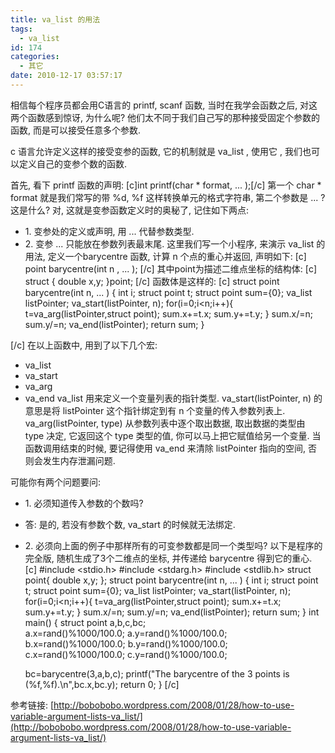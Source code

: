 ```yaml
---
title: va_list 的用法
tags:
  - va_list
id: 174
categories:
  - 其它
date: 2010-12-17 03:57:17
---
```


相信每个程序员都会用C语言的 printf, scanf 函数, 当时在我学会函数之后, 对这两个函数感到惊讶, 为什么呢? 他们太不同于我们自己写的那种接受固定个参数的函数, 而是可以接受任意多个参数.

c 语言允许定义这样的接受变参的函数, 它的机制就是 va_list , 使用它 , 我们也可以定义自己的变参个数的函数.

首先, 看下 printf 函数的声明:
[c]int printf(char * format, ... );[/c]
第一个 char * format 就是我们常写的带 %d, %f 这样转换单元的格式字符串, 第二个参数是 ... ? 这是什么? 对, 这就是变参函数定义时的奥秘了, 记住如下两点:

*   1\. 变参处的定义或声明, 用 ... 代替参数类型.
*   2\. 变参 ... 只能放在参数列表最末尾.
这里我们写一个小程序, 来演示 va_list 的用法, 定义一个barycentre 函数, 计算 n 个点的重心并返回, 声明如下:
[c]
point barycentre(int n , ... );
[/c]
其中point为描述二维点坐标的结构体:
[c]
struct {
        double x,y;
}point;
[/c]
函数体是这样的:
[c]
struct point barycentre(int n, ... )
{
	int i;
	struct point t;
	struct point sum={0};
	va_list listPointer;
	va_start(listPointer, n);
	for(i=0;i&lt;n;i++){
		t=va_arg(listPointer,struct point);
		sum.x+=t.x;
		sum.y+=t.y;
	}
	sum.x/=n;
	sum.y/=n;
	va_end(listPointer);
	return sum;
}

[/c]
在以上函数中, 用到了以下几个宏:

*   va_list
*   va_start
*   va_arg
*   va_end
va_list 用来定义一个变量列表的指针类型. 
va_start(listPointer, n) 的意思是将 listPointer 这个指针绑定到有 n 个变量的传入参数列表上.
va_arg(listPointer, type) 从参数列表中逐个取出数据, 取出数据的类型由 type 决定, 它返回这个 type 类型的值, 你可以马上把它赋值给另一个变量.
当函数调用结束的时候, 要记得使用 va_end 来清除 listPointer 指向的空间, 否则会发生内存泄漏问题.

可能你有两个问题要问:

*   1\. 必须知道传入参数的个数吗?
*   答: 是的, 若没有参数个数, va_start 的时候就无法绑定.
*   2\. 必须向上面的例子中那样所有的可变参数都是同一个类型吗?
以下是程序的完全版, 随机生成了3个二维点的坐标, 并传递给 barycentre 得到它的重心.
[c]
#include &lt;stdio.h&gt;
#include &lt;stdarg.h&gt;
#include &lt;stdlib.h&gt;
struct point{
	double x,y;
};
struct point barycentre(int n, ... )
{
	int i;
	struct point t;
	struct point sum={0};
	va_list listPointer;
	va_start(listPointer, n);
	for(i=0;i&lt;n;i++){
		t=va_arg(listPointer,struct point);
		sum.x+=t.x;
		sum.y+=t.y;
	}
	sum.x/=n;
	sum.y/=n;
	va_end(listPointer);
	return sum;
}
int main()
{
	struct point a,b,c,bc;			
	a.x=rand()%1000/100.0;
	a.y=rand()%1000/100.0;
	b.x=rand()%1000/100.0;
	b.y=rand()%1000/100.0;
	c.x=rand()%1000/100.0;
	c.y=rand()%1000/100.0;

	bc=barycentre(3,a,b,c);
	printf(&quot;The barycentre of the 3 points is (%f,%f).\n&quot;,bc.x,bc.y);
	return 0;
}
[/c]

参考链接:
[http://bobobobo.wordpress.com/2008/01/28/how-to-use-variable-argument-lists-va_list/](http://bobobobo.wordpress.com/2008/01/28/how-to-use-variable-argument-lists-va_list/)